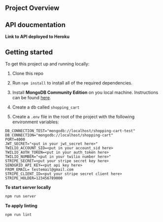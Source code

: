 ## Project Overview


## API doucmentation

**Link to API deployed to Heroku**



## Getting started

To get this project up and running locally:

1. Clone this repo
1. Run `npm install` to install all of the required dependencies.
1. Install **MongoDB Community Edition** on you local machine. Instructions can be found [here](https://docs.mongodb.com/manual/installation/).
1. Create a db called `shopping_cart`

5. Create a `.env` file in the root of the project with the following environment variables:

```
DB_CONNECTION_TEST="mongodb://localhost/shopping-cart-test"
DB_CONNECTION="mongodb://localhost/shopping-cart"
PORT=4000
JWT_SECRET="<put in your jwt_secret here>"
TWILIO_ACCOUNT_SID=<put in your account_sid here>
TWILIO_AUTH_TOKEN=<put in your auth_token here>
TWILIO_NUMBER="<put in your twilio number here>"
STRIPE_SECRET=<put your stripe secret key here>
SENDGRID_API_KEY=<put api key here>
FROM_EMAIL= testemail@gmail.com
STRIPE_CLIENT_ID=<put your stripe secret client here>
STRIPE_HOLDER=123456789000
```

**To start server locally** 
```bash
npm run server
```

**To apply linting**
```bash
npm run lint
```

